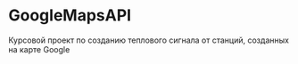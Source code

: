 # GoogleMapsAPI
Курсовой проект по созданию теплового сигнала от станций, созданных на карте Google
